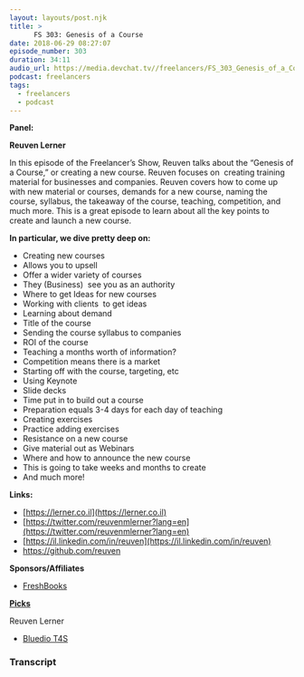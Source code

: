 ```yaml
---
layout: layouts/post.njk
title: >
      FS 303: Genesis of a Course
date: 2018-06-29 08:27:07
episode_number: 303
duration: 34:11
audio_url: https://media.devchat.tv//freelancers/FS_303_Genesis_of_a_Course.mp3
podcast: freelancers
tags: 
  - freelancers
  - podcast
---
```


 **Panel:**

**Reuven Lerner**

In this episode of the Freelancer’s Show, Reuven talks about the “Genesis of a Course,” or creating a new course. Reuven focuses on&nbsp; creating training material for businesses and companies. Reuven covers how to come up with new material or courses, demands for a new course, naming the course, syllabus, the takeaway of the course, teaching, competition, and much more. This is a great episode to learn about all the key points to create and launch a new course.

**In particular, we dive pretty deep on:**

- Creating new courses 
- Allows you to upsell 
- Offer a wider variety of courses 
- They (Business)&nbsp; see you as an authority
- Where to get Ideas for new courses 
- Working with clients&nbsp; to get ideas
- Learning about demand 
- Title of the course
- Sending the course syllabus to companies 
- ROI of the course
- Teaching a months worth of information? 
- Competition means there is a market
- Starting off with the course, targeting, etc
- Using Keynote
- Slide decks 
- Time put in to build out a course 
- Preparation equals 3-4 days for each day of teaching
- Creating exercises 
- Practice adding exercises 
- Resistance on a new course
- Give material out as Webinars
- Where and how to announce the new course 
- This is going to take weeks and months to create
- And much more!&nbsp; &nbsp; &nbsp;

**Links:**

- [https://lerner.co.il](https://lerner.co.il)
- [https://twitter.com/reuvenmlerner?lang=en](https://twitter.com/reuvenmlerner?lang=en)
- [https://il.linkedin.com/in/reuven](https://il.linkedin.com/in/reuven)
- https://github.com/reuven

**Sponsors/Affiliates**

- [FreshBooks](https://www.freshbooks.com/invoice?ref=11731&utm_source=pbm&utm_medium=affiliate-program&utm_influencer=419364&utm_campaign=podcast-influencers)

[**Picks**](http://www.apple.com)

Reuven Lerner

- [Bluedio T4S](https://www.amazon.com/Bluedio-Cancelling-Bluetooth-Headphones-headphones/dp/B073DR5ZPQ)


### Transcript


